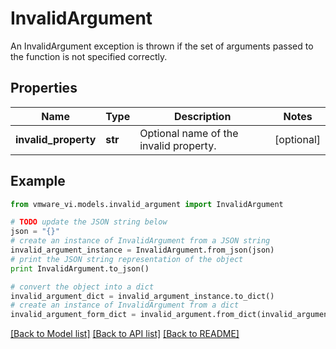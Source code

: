 # InvalidArgument

An InvalidArgument exception is thrown if the set of arguments passed to the function is not specified correctly. 

## Properties
Name | Type | Description | Notes
------------ | ------------- | ------------- | -------------
**invalid_property** | **str** | Optional name of the invalid property.  | [optional] 

## Example

```python
from vmware_vi.models.invalid_argument import InvalidArgument

# TODO update the JSON string below
json = "{}"
# create an instance of InvalidArgument from a JSON string
invalid_argument_instance = InvalidArgument.from_json(json)
# print the JSON string representation of the object
print InvalidArgument.to_json()

# convert the object into a dict
invalid_argument_dict = invalid_argument_instance.to_dict()
# create an instance of InvalidArgument from a dict
invalid_argument_form_dict = invalid_argument.from_dict(invalid_argument_dict)
```
[[Back to Model list]](../README.md#documentation-for-models) [[Back to API list]](../README.md#documentation-for-api-endpoints) [[Back to README]](../README.md)


